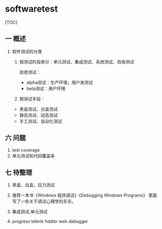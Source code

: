 # softwaretest
[TOC]
## 一 概述

1. 软件测试的分类
    1. 按测试阶段来分：单元测试、集成测试、系统测试、验收测试

        验收测试：
        * alpha测试：生产环境，用户来测试
        * beta测试：用户环境
    2. 按测试手段：
    * 黑盒测试、白盒测试
    * 静态测试、动态测试
    * 手工测试、自动化测试

## 六 问题
1. test coverage
2. 单元测试和代码覆盖率
## 七 待整理
1. 黑盒，白盒，压力测试
2. 推荐一本书《Windows 程序调试》《Debugging Windows Programs》 
里面写了一些关于调试心理学的东东。

3. 集成测试,单元测试

4. progress telerik fiddler web debugger